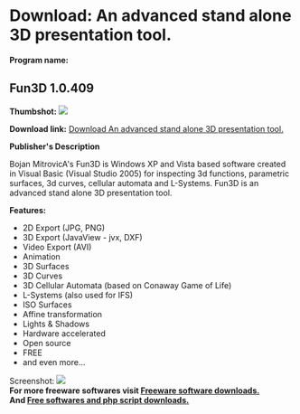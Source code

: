 # Download: An advanced stand alone 3D presentation tool.

**Program name:**

## Fun3D 1.0.409

  
**Thumbshot:** ![](http://www.freewarefiles.com/screenshot/fun3d_md.jpg)   
  
**Download link:** [Download An advanced stand alone 3D presentation tool.](http://freesoftwares.boysofts.com/Fun3D_program_50437.html)  
  


**Publisher's Description**  
  


Bojan MitrovicA's Fun3D is Windows XP and Vista based software created in Visual Basic (Visual Studio 2005) for inspecting 3d functions, parametric surfaces, 3d curves, cellular automata and L-Systems. Fun3D is an advanced stand alone 3D presentation tool. 

**Features:**

  * 2D Export (JPG, PNG) 
  * 3D Export (JavaView - jvx, DXF) 
  * Video Export (AVI) 
  * Animation 
  * 3D Surfaces 
  * 3D Curves 
  * 3D Cellular Automata (based on Conaway Game of Life) 
  * L-Systems (also used for IFS) 
  * ISO Surfaces 
  * Affine transformation 
  * Lights & Shadows 
  * Hardware accelerated 
  * Open source 
  * FREE 
  * and even more... 

  
  
Screenshot: ![](http://www.freewarefiles.com/screenshot/fun3d.jpg)   
**For more freeware softwares visit [Freeware software downloads.](http://freesoftwares.boysofts.com/)**   
**And [Free softwares and php script downloads.](http://www.boysofts.com/)**
